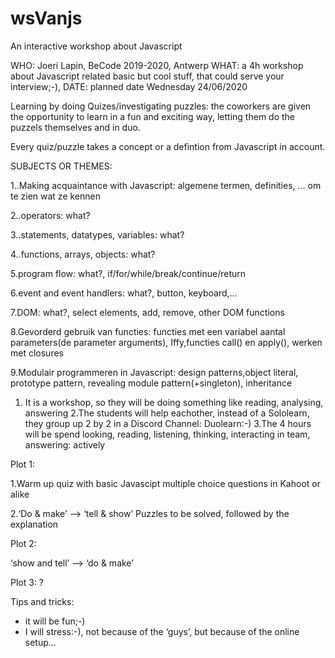 # wsVanjs
An interactive workshop about Javascript 

WHO:  Joeri Lapin, BeCode 2019-2020, Antwerp
WHAT: a 4h workshop about Javascript related basic but cool stuff, that could serve your interview;-), 
DATE: planned date Wednesday 24/06/2020


Learning by doing Quizes/investigating puzzles: the coworkers are given the opportunity to learn in a fun and exciting
way, letting them do the puzzels themselves and in duo.

Every quiz/puzzle takes a concept or a defintion from Javascript in account.


SUBJECTS OR THEMES:

1..Making acquaintance with Javascript: algemene termen, definities, ... om te zien wat ze kennen

2..operators: what?

3..statements, datatypes, variables: what?

4..functions, arrays, objects: what?

5.program flow: what?,  if/for/while/break/continue/return

6.event and event handlers: what?, button, keyboard,...

7.DOM: what?, select elements, add, remove, other DOM functions

8.Gevorderd gebruik van functies: functies met een variabel aantal parameters(de parameter arguments), Iffy,functies call() en apply(), werken met closures

9.Modulair programmeren in Javascript: design patterns,object literal, prototype pattern, revealing module pattern(+singleton), inheritance


1. It is a workshop, so they will be doing something like reading, analysing, answering
2.The students will help eachother, instead of a Sololearn, they group up 2 by 2 in a Discord Channel:
Duolearn:-)
3.The 4 hours will be spend looking, reading, listening, thinking, interacting in team, answering: actively

Plot 1:

1.Warm up quiz with basic Javascipt multiple choice questions in Kahoot or alike

2.‘Do & make’ --> ‘tell & show’
Puzzles to be solved, followed by the explanation

Plot 2:

‘show and tell’ --> ‘do & make’

Plot 3:
?

Tips and tricks:
- it will be fun;-)
- I will stress:-), not because of the ‘guys’, but because of the online setup...
